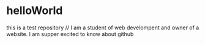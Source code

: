 # helloWorld
this is a test repository
// I am a student of web develompent and owner of a website. I am supper excited to know about github
